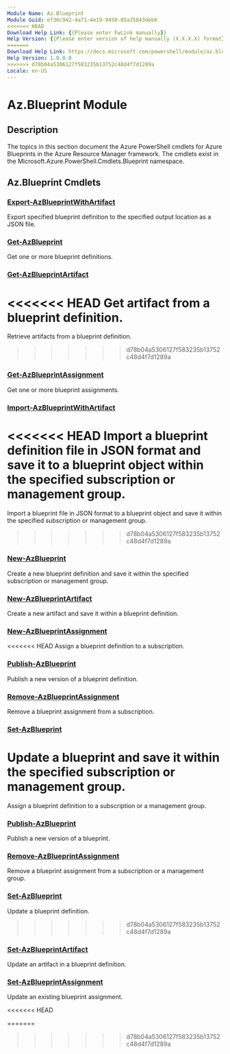 ```yaml
---
Module Name: Az.Blueprint
Module Guid: ef36c942-4a71-4e19-9450-05a35843deb6
<<<<<<< HEAD
Download Help Link: {{Please enter FwLink manually}}
Help Version: {{Please enter version of help manually (X.X.X.X) format}}
=======
Download Help Link: https://docs.microsoft.com/powershell/module/az.blueprint
Help Version: 1.0.0.0
>>>>>>> d78b04a5306127f583235b13752c48d4f7d1289a
Locale: en-US
---
```


# Az.Blueprint Module
## Description
The topics in this section document the Azure PowerShell cmdlets for Azure Blueprints in the Azure Resource Manager framework. The cmdlets exist in the Microsoft.Azure.PowerShell.Cmdlets.Blueprint namespace.

## Az.Blueprint Cmdlets
### [Export-AzBlueprintWithArtifact](Export-AzBlueprintWithArtifact.md)
Export specified blueprint definition to the specified output location as a JSON file. 

### [Get-AzBlueprint](Get-AzBlueprint.md)
Get one or more blueprint definitions.

### [Get-AzBlueprintArtifact](Get-AzBlueprintArtifact.md)
<<<<<<< HEAD
Get artifact from a blueprint definition.
=======
Retrieve artifacts from a blueprint definition.
>>>>>>> d78b04a5306127f583235b13752c48d4f7d1289a

### [Get-AzBlueprintAssignment](Get-AzBlueprintAssignment.md)
Get one or more blueprint assignments.

### [Import-AzBlueprintWithArtifact](Import-AzBlueprintWithArtifact.md)
<<<<<<< HEAD
Import a blueprint definition file in JSON format and save it to a blueprint object within the specified subscription or management group.
=======
Import a blueprint file in JSON format to a blueprint object and save it within the specified subscription or management group.
>>>>>>> d78b04a5306127f583235b13752c48d4f7d1289a

### [New-AzBlueprint](New-AzBlueprint.md)
Create a new blueprint definition and save it within the specified subscription or management group.

### [New-AzBlueprintArtifact](New-AzBlueprintArtifact.md)
Create a new artifact and save it within a blueprint definition.

### [New-AzBlueprintAssignment](New-AzBlueprintAssignment.md)
<<<<<<< HEAD
Assign a blueprint definition to a subscription.

### [Publish-AzBlueprint](Publish-AzBlueprint.md)
Publish a new version of a blueprint definition.

### [Remove-AzBlueprintAssignment](Remove-AzBlueprintAssignment.md)
Remove a blueprint assignment from a subscription.

### [Set-AzBlueprint](Set-AzBlueprint.md)
Update a blueprint and save it within the specified subscription or management group.
=======
Assign a blueprint definition to a subscription or a management group.

### [Publish-AzBlueprint](Publish-AzBlueprint.md)
Publish a new version of a blueprint.

### [Remove-AzBlueprintAssignment](Remove-AzBlueprintAssignment.md)
Remove a blueprint assignment from a subscription or a management group.

### [Set-AzBlueprint](Set-AzBlueprint.md)
Update a blueprint definition.
>>>>>>> d78b04a5306127f583235b13752c48d4f7d1289a

### [Set-AzBlueprintArtifact](Set-AzBlueprintArtifact.md)
Update an artifact in a blueprint definition.

### [Set-AzBlueprintAssignment](Set-AzBlueprintAssignment.md)
Update an existing blueprint assignment.

<<<<<<< HEAD

=======
>>>>>>> d78b04a5306127f583235b13752c48d4f7d1289a

